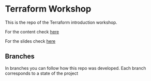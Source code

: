 # Terraform Workshop

This is the repo of the Terraform introduction workshop.

For the content check [here](https://paper.dropbox.com/doc/Intro-to-Terraform-EYDZaBlvV3SUzwmKs0g64)

For the slides check [here](https://speakerdeck.com/orlando/terraform-workshop)

## Branches

In branches you can follow how this repo was developed. Each branch
corresponds to a state of the project
